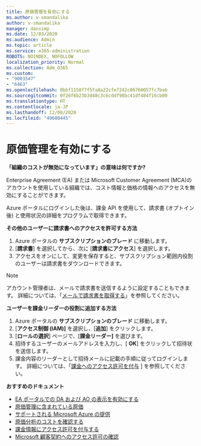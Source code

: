 ```yaml
---
title: 原価管理を有効にする
ms.author: v-smandalika
author: v-smandalika
manager: dansimp
ms.date: 12/03/2020
ms.audience: Admin
ms.topic: article
ms.service: o365-administration
ROBOTS: NOINDEX, NOFOLLOW
localization_priority: Normal
ms.collection: Adm_O365
ms.custom:
- "9003547"
- "6463"
ms.openlocfilehash: 0bbf1158f7f5fa8a22cfe7242c86760057fc7bab
ms.sourcegitcommit: 0f26f6b23b3d48c3c6cddf98bc41df484f16cb00
ms.translationtype: HT
ms.contentlocale: ja-JP
ms.lasthandoff: 12/08/2020
ms.locfileid: "49680445"
---
```

# <a name="enable-cost-management"></a>原価管理を有効にする

**「組織のコストが無効になっています」の意味は何ですか?**

Enterprise Agreement (EA) または Microsoft Customer Agreement (MCA)のアカウントを使用している組織では、コスト情報と価格の情報へのアクセスを無効にすることができます。

Azure ポータルにログインした後は、課金 API を使用して、請求書 (オプトイン後) と使用状況の詳細をプログラムで取得できます。

**その他のユーザーに請求書へのアクセスを許可する方法**

1. Azure ポータルの **サブスクリプションのブレード** に移動します。
2. [**請求書**] を選択してから、次に [**請求書にアクセス**] を選択します。
3. アクセスをオンにして、変更を保存すると、サブスクリプション範囲内役割のユーザーは請求書をダウンロードできます。

> [!NOTE]
> アカウント管理者は、メールで請求書を送信するように設定することもできます。 詳細については、「[メールで請求書を取得する](https://docs.microsoft.com/azure/cost-management-billing/manage/download-azure-invoice-daily-usage-date??)」を参照してください。

**ユーザーを課金リーダーの役割に追加する方法**

1. Azure ポータルの **サブスクリプションのブレード** に移動します。
2. [**アクセス制御 (IAM)]** を選択し、[**追加**] をクリックします。
3. [**ロールの選択**] ページで、[**課金リーダー]** を選びます。
4. 招待するユーザーのメールアドレスを入力し、[ **OK**] をクリックして招待状を送信します。
5. 課金内容のリーダーとして招待メールに記載の手順に従ってログインします。 詳細については、「[課金へのアクセス許可を付与](https://docs.microsoft.com/azure/cost-management-billing/manage/manage-billing-access?WT.mc_id=Portal-Microsoft_Azure_Support#opt-in) ] を参照してください。

**おすすめのドキュメント**

- [EA ポータルでの DA および AO の表示を有効にする](https://docs.microsoft.com/azure/cost-management-billing/costs/assign-access-acm-data?WT.mc_id=Portal-Microsoft_Azure_Support#enable-access-to-costs-in-the-ea-portal)
- [原価管理に含まれている原価](https://docs.microsoft.com/azure/cost-management-billing/costs/understand-cost-mgt-data?WT.mc_id=Portal-Microsoft_Azure_Support#costs-included-in-cost-management)
- [サポートされる Microsoft Azure の提供](https://docs.microsoft.com/azure/cost-management-billing/costs/understand-cost-mgt-data?WT.mc_id=Portal-Microsoft_Azure_Support#supported-microsoft-azure-offers)
- [原価分析のコストを確認する](https://docs.microsoft.com/azure/cost-management-billing/costs/quick-acm-cost-analysis?WT.mc_id=Portal-Microsoft_Azure_Support&tabs=azure-portal#review-costs-in-cost-analysis)
- [課金情報にアクセス許可を付与する](https://docs.microsoft.com/azure/cost-management-billing/manage/manage-billing-access?WT.mc_id=Portal-Microsoft_Azure_Support)
- [Microsoft 顧客契約へのアクセス許可の確認](https://docs.microsoft.com/azure/cost-management-billing/manage/download-azure-invoice-daily-usage-date??WT.mc_id=Portal-Microsoft_Azure_Support#check-access-to-a-microsoft-customer-agreement)






